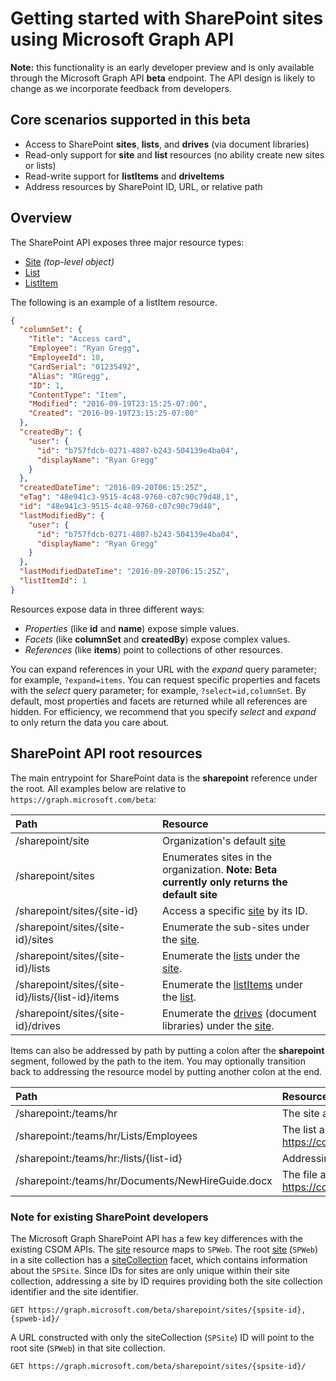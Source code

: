 # Getting started with SharePoint sites using Microsoft Graph API

**Note:** this functionality is an early developer preview and is only available through the Microsoft Graph API **beta** endpoint.
The API design is likely to change as we incorporate feedback from developers.

## Core scenarios supported in this beta

* Access to SharePoint **sites**, **lists**, and **drives** (via document libraries)
* Read-only support for **site** and **list** resources (no ability create new sites or lists)
* Read-write support for **listItems** and **driveItems**
* Address resources by SharePoint ID, URL, or relative path

## Overview

The SharePoint API exposes three major resource types:

* [Site][] _(top-level object)_
* [List][]
* [ListItem][]

The following is an example of a listItem resource.

```json
{
  "columnSet": {
    "Title": "Access card",
    "Employee": "Ryan Gregg",
    "EmployeeId": 10,
    "CardSerial": "01235492",
    "Alias": "RGregg",
    "ID": 1,
    "ContentType": "Item",
    "Modified": "2016-09-19T23:15:25-07:00",
    "Created": "2016-09-19T23:15:25-07:00"
  },
  "createdBy": {
    "user": {
      "id": "b757fdcb-0271-4807-b243-504139e4ba04",
      "displayName": "Ryan Gregg"
    }
  },
  "createdDateTime": "2016-09-20T06:15:25Z",
  "eTag": "48e941c3-9515-4c48-9760-c07c90c79d48,1",
  "id": "48e941c3-9515-4c48-9760-c07c90c79d48",
  "lastModifiedBy": {
    "user": {
      "id": "b757fdcb-0271-4807-b243-504139e4ba04",
      "displayName": "Ryan Gregg"
    }
  },
  "lastModifiedDateTime": "2016-09-20T06:15:25Z",
  "listItemId": 1
}
```

Resources expose data in three different ways:

* _Properties_ (like **id** and **name**) expose simple values.
* _Facets_ (like **columnSet** and **createdBy**) expose complex values.
* _References_ (like **items**) point to collections of other resources.

You can expand references in your URL with the _expand_ query parameter; for example, `?expand=items`.
You can request specific properties and facets with the _select_ query parameter; for example, `?select=id,columnSet`.
By default, most properties and facets are returned while all references are hidden.
For efficiency, we recommend that you specify _select_ and _expand_ to only return the data you care about.

## SharePoint API root resources

The main entrypoint for SharePoint data is the **sharepoint** reference under the root.
All examples below are relative to `https://graph.microsoft.com/beta`:

| Path                                              | Resource
|:--------------------------------------------------|:-------------------------
| /sharepoint/site                                  | Organization's default [site][]
| /sharepoint/sites                                 | Enumerates sites in the organization. **Note: Beta currently only returns the default site**
| /sharepoint/sites/{site-id}                       | Access a specific [site][] by its ID.
| /sharepoint/sites/{site-id}/sites                 | Enumerate the sub-sites under the [site][].
| /sharepoint/sites/{site-id}/lists                 | Enumerate the [lists][list] under the [site][].
| /sharepoint/sites/{site-id}/lists/{list-id}/items | Enumerate the [listItems][listItem] under the [list][].
| /sharepoint/sites/{site-id}/drives                | Enumerate the [drives][drive] (document libraries) under the [site][].

Items can also be addressed by path by putting a colon after the **sharepoint** segment, followed by the path to the item.
You may optionally transition back to addressing the resource model by putting another colon at the end.

| Path                                               | Resource
|:---------------------------------------------------|:------------------------
| /sharepoint:/teams/hr                              | The site associated with https://contoso.sharepoint.com/teams/hr
| /sharepoint:/teams/hr/Lists/Employees              | The list associated with https://contoso.sharepoint.com/teams/hr/Lists/Employees
| /sharepoint:/teams/hr:/lists/{list-id}             | Addressing the same list by ID.
| /sharepoint:/teams/hr/Documents/NewHireGuide.docx  | The file associated with https://contoso.sharepoint.com/teams/hr/Documents/NewHireGuide.docx


### Note for existing SharePoint developers

The Microsoft Graph SharePoint API has a few key differences with the existing CSOM APIs.
The [site][] resource maps to `SPWeb`.
The root [site][] (`SPWeb`) in a site collection has a [siteCollection][] facet, which contains information about the `SPSite`.
Since IDs for sites are only unique within their site collection, addressing a site by ID requires providing both the site collection identifier and the site identifier.

```http
GET https://graph.microsoft.com/beta/sharepoint/sites/{spsite-id},{spweb-id}/
```

A URL constructed with only the siteCollection (`SPSite`) ID will point to the root site (`SPWeb`) in that site collection.

```http
GET https://graph.microsoft.com/beta/sharepoint/sites/{spsite-id}/
```

[site]: site.md
[list]: list.md
[drive]: drive.md
[listItem]: listItem.md
[siteCollection]: siteCollection.md

<!-- {
  "type": "#page.annotation",
  "description": "Getting started programming with the SharePoint API",
  "keywords": "getting started sharepoint rest api programming C# ios android rest http",
  "section": "documentation",
  "tocPath": "Getting Started",
  "tocIndex": -100
} -->
